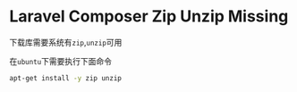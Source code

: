 # Laravel Composer Zip Unzip Missing

下载库需要系统有`zip`,`unzip`可用

在`ubuntu`下需要执行下面命令

```bash
apt-get install -y zip unzip
```